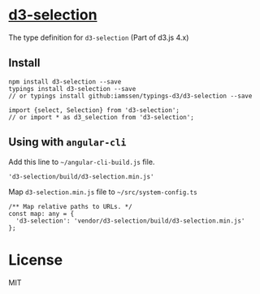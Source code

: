 # [d3-selection](https://github.com/d3/d3-selection)

The type definition for `d3-selection` (Part of d3.js 4.x)

## Install

```
npm install d3-selection --save
typings install d3-selection --save
// or typings install github:iamssen/typings-d3/d3-selection --save
```

```
import {select, Selection} from 'd3-selection';
// or import * as d3_selection from 'd3-selection';
```

## Using with `angular-cli`

Add this line to `~/angular-cli-build.js` file.
```
'd3-selection/build/d3-selection.min.js'
```

Map `d3-selection.min.js` file to `~/src/system-config.ts`
```
/** Map relative paths to URLs. */
const map: any = {
  'd3-selection': 'vendor/d3-selection/build/d3-selection.min.js'
};
```

# License
MIT
